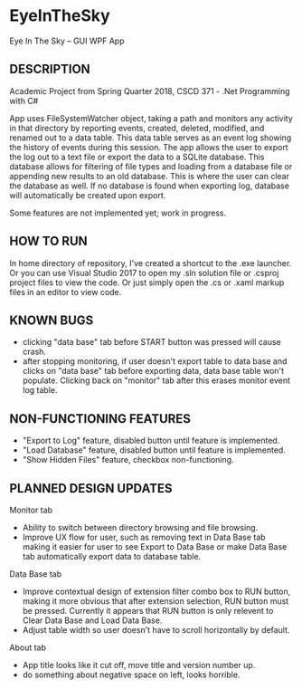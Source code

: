 # EyeInTheSky
Eye In The Sky – GUI WPF App

DESCRIPTION
-----------
Academic Project from Spring Quarter 2018, CSCD 371 - .Net Programming with C#

App uses FileSystemWatcher object, taking a path and monitors any activity in that directory by reporting events, created, deleted, modified, and renamed out to a data table. This data table serves as an event log showing the history of events during this session. The app allows the user to export the log out to a text file or export the data to a SQLite database. This database allows for filtering of file types and loading from a database file or appending new results to an old database. This is where the user can clear the database as well. If no database is found when exporting log, database will automatically be created upon export.

Some features are not implemented yet; work in progress.

HOW TO RUN
----------
In home directory of repository, I've created a shortcut to the .exe launcher. Or you can use Visual Studio 2017 to open my .sln solution file or .csproj project files to view the code. Or just simply open the .cs or .xaml markup files in an editor to view code.

KNOWN BUGS
----------
* clicking "data base" tab before START button was pressed will cause crash.
* after stopping monitoring, if user doesn't export table to data base and clicks on "data base" tab before exporting data, data base table won't populate. Clicking back on "monitor" tab after this erases monitor event log table.

NON-FUNCTIONING FEATURES
------------------------
* "Export to Log" feature, disabled button until feature is implemented.
* "Load Database" feature, disabled button until feature is implemented.
* "Show Hidden Files" feature, checkbox non-functioning.

PLANNED DESIGN UPDATES
----------------------
Monitor tab
* Ability to switch between directory browsing and file browsing.
* Improve UX flow for user, such as removing text in Data Base tab making it easier for user to see Export to Data Base or make Data Base tab automatically export data to database table.

Data Base tab
* Improve contextual design of extension filter combo box to RUN button, making it more obvious that after extension selection, RUN button must be pressed. Currently it appears that RUN button is only relevent to Clear Data Base and Load Data Base.
* Adjust table width so user doesn't have to scroll horizontally by default.

About tab
* App title looks like it cut off, move title and version number up.
* do something about negative space on left, looks horrible.
